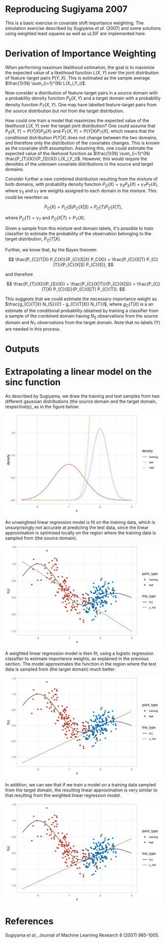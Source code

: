 # Reproducing Sugiyama 2007

This is a basic exercise in covariate shift importance weighting. The 
simulation exercise described by Sugiyama *et al.* (2007) and some solutions 
using weighted least squares as well as uLSIF are implemented here.

# Derivation of Importance Weighting

When performing maximum likelihood estimation, the goal is to maximize the 
expected value of a likelihood function $L(X,Y)$ over the joint distribution of 
feature-target pairs $P(Y,X)$. This is estimated as the sample average 
$\frac{1}{N} \sum_{i=1}^{N} L(X_i,Y_i)$.

Now consider a distribution of feature-target pairs in a source domain with a 
probability density function $P_{S}(X,Y)$ and a target domain with a 
probability density function $P_{T}(X,Y)$. One may have labelled 
feature-target pairs from the source distribution but not from the target 
distribution. 

How could one train a model that maximizes the expected value of 
the likelihood $L(X,Y)$ over the target joint distribution? One could assume 
that $P_{S}(X,Y) = P(Y|X) P_{S}(X)$ and $P_{T}(X,Y) = P(Y|X) P_{T}(X)$, which 
means that the conditional distribution $P(Y|X)$ does not change between the 
two domains, and therefore only the distribution of the covariates changes. 
This is known as the covariate shift assumption. Assuming this, one could 
estimate the expected value of the likehood function as 
$\frac{1}{N} \sum_{i=1}^{N} \frac{P_{T}(X)}{P_{S}(X)} L(X_i,Y_i)$. However, 
this would require the densities of the unknown covariate distributions in 
the source and target domains.

Consider further a new combined distribution resulting from the mixture of 
both domains, with probability density function 
$P_{C}(X) = \gamma_{S} P_{S}(X) + \gamma_{T} P_{T}(X)$, where $\gamma_{S}$ and 
$\gamma_{T}$ are weights assigned to each domain in the mixture. This could be rewritten as 

$$
P_{C}(X) = P_{C}(S) P_{C}(X|S) + P_{C}(T) P_{C}(X|T),
$$

where $P_{C}(T) = \gamma_{T}$ and $P_{C}(X|T) = P_{T}(X)$.

Given a sample from this mixture and domain labels, it's possible to train 
classifier to estimate the probability of the observation belonging to the 
target distribution, $P_C(T | X)$. 

Further, we know that, by the Bayes theorem 

$$
\frac{P_{C}(T|X) P_C(X)}{P_{C}(S|X) P_C(X)} = 
    \frac{P_{C}(X|T) P_{C}(T)}{P_{C}(X|S) P_{C}(S)}, 
$$

and therefore 

$$
\frac{P_{T}(X)}{P_{S}(X)} = 
    \frac{P_{C}(X|T)}{P_{C}(X|S)} = 
    \frac{P_{C}(T|X) P_{C}(S)}{P_{C}(S|T) P_{C}(T)}.
$$

This suggests that we could estimate the necessary importance weight as 
$\frac{g_{C}(T|X) N_{S}}{(1 - g_{C}(T|X)) N_{T}}$, where $g_C(T|X)$ is a 
an estimate of the conditional probability obtained by training a classifier 
from a sample of the combined domain having $N_{S}$ observations 
from the source domain and $N_{T}$ observations from the target domain. Note 
that no labels (Y) are needed in this process.

# Outputs

# Extrapolating a linear model on the sinc function

As described by Sugiyama, we draw the training and test samples from two 
different gaussian distributions (the source domain and the target domain, 
respectively), as in the figure below:

![Figure 1](figures/figure_1_sinc.png)

An unweighted linear regression model is fit on the training data, which is 
unsurprisingly not accurate at predicting the test data, since the linear 
approximation is optimized locally on the region where the training data is 
sampled from (the source domain).

![Figure 2](figures/figure_2_sinc.png)

A weighted linear regression model is then fit, using a logistic regression 
classifier to estimate importance weights, as explained in the previous section.
The model approximates the function in the region where the test data is sampled
from (the target domain) much better.

![Figure 3](figures/figure_3_sinc.png)

In addition, we can see that if we train a model on a training data sampled 
from the target domain, the resulting linear approximation is very similar to 
that resulting from the weighted linear regression model.

![Figure 4](figures/figure_4_sinc.png)

# References

Sugiyama *et al.*, Journal of Machine Learning Research 8 (2007) 985-1005.
